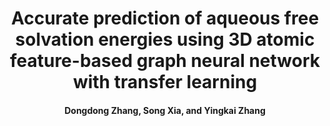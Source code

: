 <h1 align="center">Accurate prediction of aqueous free solvation energies using 3D atomic feature-based graph neural network with transfer learning</h1>
<h4 align="center">Dongdong Zhang, Song Xia, and Yingkai Zhang</h4>